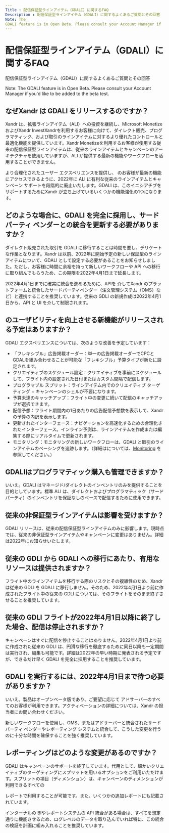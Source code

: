 ```yaml
---
Title : 配信保証型ラインアイテム（GDALI）に関するFAQ
Description : 配信保証型ラインアイテム（GDALI）に関するよくあるご質問とその回答
Note: The
GDALI feature is in Open Beta. Please consult your Account Manager if
---
```



# 配信保証型ラインアイテム（GDALI）に関するFAQ



配信保証型ラインアイテム（GDALI）に関するよくあるご質問とその回答



Note: The 
GDALI feature is in Open Beta. Please consult your Account Manager if
you'd like to be added to the beta test.





## なぜXandr は GDALI をリリースするのですか？

Xandr
は、拡張ラインアイテム（ALI）への投資を継続し、Microsoft Monetize
 およびXandr
InvestXandrを利用するお客様に向けて、ダイレクト販売、プログラマティック、および取引のラインアイテムに対するより優れたコントロールと最適化機能を提供しています。Xandr
Monetizeを利用するお客様が使用する従来の配信保証型ラインアイテムは、従来のラインアイテムとキャンペーンのアーキテクチャを使用していますが、ALI
が提供する最新の機能やワークフローを活用することができません。

より合理化されたユーザー
エクスペリエンスを提供し、
のお客様が最新の機能にアクセスできるように、2022年に ALI
に有利な従来のラインアイテムとキャンペーン
サポートを段階的に廃止いたします。GDALI
は、このイニシアチブをサポートするためにXandr
が立ち上げているいくつかの機能強化の1つになります。





## どのような場合に、GDALI を完全に採用し、サードパーティ ベンダーとの統合を更新する必要がありますか？

ダイレクト販売された取引を GDALI
に移行することは時間を要し、デリケートな作業となります。Xandr
は以前、2022年に開始予定の新しい保証型のラインアイテムについて、GDALI
として設定する必要があることをお知らせしました。ただし、お客様に時間に余裕を持って新しいワークフローや
API
への移行に取り組んでもらうため、この期限を2022年4月1日まで延長します。

2022年4月1日までに確実に統合を進めるために、APIを
介してXandr
のプラットフォームと統合したサードパーティベンダー（注文管理システム（OMS）など）と連携することを推奨しています。従来の
GDLI の新規作成は2022年4月1日から、API と UI を介して制限されます。





##  のユーザビリティを向上させる新機能がリリースされる予定はありますか？

GDALI エクスペリエンスについては、次のような改善を予定しています：

- 「フレキシブル」広告掲載オーダー：単一の広告掲載オーダーでCPCとGDALを組み合わせることが可能な「フレキシブル」予算タイプが新たに設定されます。
- クリエイティブのスケジュール設定：クリエイティブを事前にスケジュールして、フライト内の設定された日付またはカスタム間隔で配信します。
- プログラマブル スプリット：ラインアイテム内でのクリエイティブ
  ターゲティング − キャンペーンのシェルが不要になります。
- 予算未達のキャッチアップ：フライト中の変更に続いて配信のキャッチアップが選択できます。
- 配信予想：フライト期間内の1日あたりの広告配信予想数を表示して、Xandr
  の予算の内訳を表示します。
- 更新されたインターフェース：ナビゲーションを高速化するための合理化されたインターフェース。インライン予測は、ラインアイテムを作成または編集する際にリアルタイムで更新されます。
- モニタリング：モニタリングの新しいワークフローは、GDALI
  と取引のラインアイテムのペーシングを追跡します。（詳細はについては、<a
  href="https://docs.xandr.com/bundle/monetize_monetize-standard/page/topics/monitoring.html"
  class="xref" target="_blank">Monitoring</a> を参照してください。）





## GDALIはプログラマティック購入も管理できますか？

いいえ。GDALI
はマネージド/ダイレクトのインベントリのみを提供することを目的としています。標準
ALI
は、ダイレクトおよびプログラマティック（サードパーティ）のインベントリを保証なしのベースで配信するために使用できます。





## 従来の非保証型ラインアイテムは影響を受けますか？

GDALI
リリースは、従来の配信保証型ラインアイテムのみに影響します。現時点では、従来の非保証型ラインアイテムやキャンペーンに変更はありません。詳細は2022年にお知らせいたします。





## 従来の GDLI から GDALI への移行にあたり、有用なリソースは提供されますか？

フライト中のラインアイテムを移行する際のリスクとその複雑性のため、Xandr
は従来の GDLI を GDALI
に移行しません。そのため、2022年4月1日より前に作成されたフライト中の従来の
GDLI については、そのフライトをそのまま終了させることを推奨しています。





## 従来の GDLI フライトが2022年4月1日以降に終了した場合、配信は停止されますか？

キャンペーンはすぐに配信を停止することはありません。2022年4月1日より前に作成された従来の
GDLI
は、円滑な移行を徹底するために同日以降も一定期間は実行され、編集も可能です。詳細は2022年の早い時期に発表される予定ですが、できるだけ早く
GDALI を完全に採用することを推奨しています。





## GDALI を実行するには、2022年4月1日まで待つ必要がありますか？

いいえ。製品はオープンベータ版であり、ご要望に応じて
アドサーバーのすべてのお客様が利用できます。アクティベーションの詳細については、Xandr
の担当者にお問い合わせください。

新しいワークフローを使用し、OMS、またはアドサーバーと統合されたサードパーティ
ベンダーやレポーティング
システムと統合して、こうした変更を行うのに十分な時間を確保することを強く推奨しています。





## レポーティングはどのような変更があるのですか？

GDALI
はキャンペーンのサポートを終了しています。代用として、細かいクリエイティブのターゲティングにスプリットを用いるオプションをご利用いただけます。スプリットの項目（ディメンション）は、キャンペーンのディメンションが利用できるすべての

レポートで利用することが可能です。また、いくつかの追加レポートにも記載されています。

インターナルの BIやレポートシステムの API
統合がある場合は、すべてを想定通りに機能させるため、ログレベルのデータを取り込んでいれば特に、この統合の検証を計画に組み入れることを推奨しています。